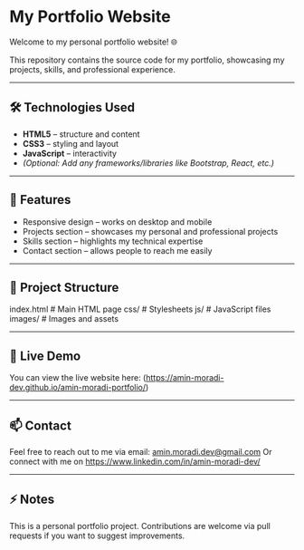 # My Portfolio Website

Welcome to my personal portfolio website! 🌐  

This repository contains the source code for my portfolio, showcasing my projects, skills, and professional experience.

---

## 🛠️ Technologies Used
- **HTML5** – structure and content  
- **CSS3** – styling and layout  
- **JavaScript** – interactivity  
- *(Optional: Add any frameworks/libraries like Bootstrap, React, etc.)*

---

## 🚀 Features
- Responsive design – works on desktop and mobile  
- Projects section – showcases my personal and professional projects  
- Skills section – highlights my technical expertise  
- Contact section – allows people to reach me easily  

---

## 📁 Project Structure
index.html # Main HTML page
css/ # Stylesheets
js/ # JavaScript files
images/ # Images and assets


---

## 🔗 Live Demo
You can view the live website here: (https://amin-moradi-dev.github.io/amin-moradi-portfolio/)

---

## 📫 Contact
Feel free to reach out to me via email: amin.moradi.dev@gmail.com
Or connect with me on https://www.linkedin.com/in/amin-moradi-dev/

---

## ⚡ Notes
This is a personal portfolio project. Contributions are welcome via pull requests if you want to suggest improvements.
